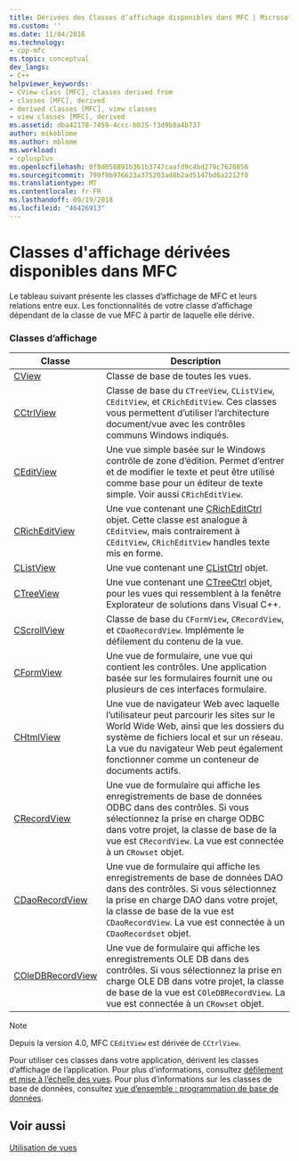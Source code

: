 ```yaml
---
title: Dérivées des Classes d’affichage disponibles dans MFC | Microsoft Docs
ms.custom: ''
ms.date: 11/04/2016
ms.technology:
- cpp-mfc
ms.topic: conceptual
dev_langs:
- C++
helpviewer_keywords:
- CView class [MFC], classes derived from
- classes [MFC], derived
- derived classes [MFC], view classes
- view classes [MFC], derived
ms.assetid: dba42178-7459-4ccc-b025-f3d9b8a4b737
author: mikeblome
ms.author: mblome
ms.workload:
- cplusplus
ms.openlocfilehash: 0f8d058891b361b3747caafd9c4bd279c7626856
ms.sourcegitcommit: 799f9b976623a375203ad8b2ad5147bd6a2212f0
ms.translationtype: MT
ms.contentlocale: fr-FR
ms.lasthandoff: 09/19/2018
ms.locfileid: "46426913"
---
```

# <a name="derived-view-classes-available-in-mfc"></a>Classes d'affichage dérivées disponibles dans MFC

Le tableau suivant présente les classes d’affichage de MFC et leurs relations entre eux. Les fonctionnalités de votre classe d’affichage dépendant de la classe de vue MFC à partir de laquelle elle dérive.

### <a name="view-classes"></a>Classes d’affichage

|Classe|Description|
|-----------|-----------------|
|[CView](../mfc/reference/cview-class.md)|Classe de base de toutes les vues.|
|[CCtrlView](../mfc/reference/cctrlview-class.md)|Classe de base du `CTreeView`, `CListView`, `CEditView`, et `CRichEditView`. Ces classes vous permettent d’utiliser l’architecture document/vue avec les contrôles communs Windows indiqués.|
|[CEditView](../mfc/reference/ceditview-class.md)|Une vue simple basée sur le Windows contrôle de zone d’édition. Permet d’entrer et de modifier le texte et peut être utilisé comme base pour un éditeur de texte simple. Voir aussi `CRichEditView`.|
|[CRichEditView](../mfc/reference/cricheditview-class.md)|Une vue contenant une [CRichEditCtrl](../mfc/reference/cricheditctrl-class.md) objet. Cette classe est analogue à `CEditView`, mais contrairement à `CEditView`, `CRichEditView` handles texte mis en forme.|
|[CListView](../mfc/reference/clistview-class.md)|Une vue contenant une [CListCtrl](../mfc/reference/clistctrl-class.md) objet.|
|[CTreeView](../mfc/reference/ctreeview-class.md)|Une vue contenant une [CTreeCtrl](../mfc/reference/ctreectrl-class.md) objet, pour les vues qui ressemblent à la fenêtre Explorateur de solutions dans Visual C++.|
|[CScrollView](../mfc/reference/cscrollview-class.md)|Classe de base du `CFormView`, `CRecordView`, et `CDaoRecordView`. Implémente le défilement du contenu de la vue.|
|[CFormView](../mfc/reference/cformview-class.md)|Une vue de formulaire, une vue qui contient les contrôles. Une application basée sur les formulaires fournit une ou plusieurs de ces interfaces formulaire.|
|[CHtmlView](../mfc/reference/chtmlview-class.md)|Une vue de navigateur Web avec laquelle l’utilisateur peut parcourir les sites sur le World Wide Web, ainsi que les dossiers du système de fichiers local et sur un réseau. La vue du navigateur Web peut également fonctionner comme un conteneur de documents actifs.|
|[CRecordView](../mfc/reference/crecordview-class.md)|Une vue de formulaire qui affiche les enregistrements de base de données ODBC dans des contrôles. Si vous sélectionnez la prise en charge ODBC dans votre projet, la classe de base de la vue est `CRecordView`. La vue est connectée à un `CRowset` objet.|
|[CDaoRecordView](../mfc/reference/cdaorecordview-class.md)|Une vue de formulaire qui affiche les enregistrements de base de données DAO dans des contrôles. Si vous sélectionnez la prise en charge DAO dans votre projet, la classe de base de la vue est `CDaoRecordView`. La vue est connectée à un `CDaoRecordset` objet.|
|[COleDBRecordView](../mfc/reference/coledbrecordview-class.md)|Une vue de formulaire qui affiche les enregistrements OLE DB dans des contrôles. Si vous sélectionnez la prise en charge OLE DB dans votre projet, la classe de base de la vue est `COleDBRecordView`. La vue est connectée à un `CRowset` objet.|

> [!NOTE]
>  Depuis la version 4.0, MFC `CEditView` est dérivée de `CCtrlView`.

Pour utiliser ces classes dans votre application, dérivent les classes d’affichage de l’application. Pour plus d’informations, consultez [défilement et mise à l’échelle des vues](../mfc/scrolling-and-scaling-views.md). Pour plus d’informations sur les classes de base de données, consultez [vue d’ensemble : programmation de base de données](../data/data-access-programming-mfc-atl.md).

## <a name="see-also"></a>Voir aussi

[Utilisation de vues](../mfc/using-views.md)

